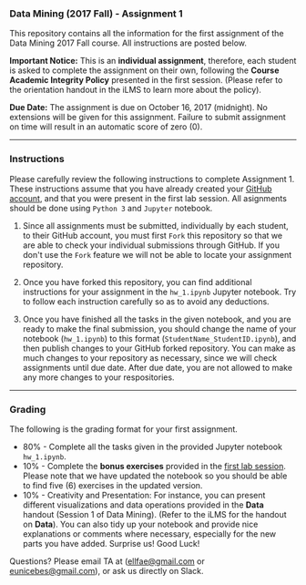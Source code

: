 ### Data Mining (2017 Fall) - Assignment 1
This repository contains all the information for the first assignment of the Data Mining 2017 Fall course. All instructions are posted below. 

**Important Notice:** This is an **individual assignment**, therefore, each student is asked to complete the assignment on their own, following the **Course Academic Integrity Policy** presented in the first session. (Please refer to the orientation handout in the iLMS to learn more about the policy).

**Due Date:** 
The assignment is due on October 16, 2017 (midnight). No extensions will be given for this assignment. Failure to submit assignment on time will result in an automatic score of zero (0). 

---
### Instructions
Please carefully review the following instructions to complete Assignment 1. These instructions assume that you have already created your [GitHub account](https://github.com/), and that you were present in the first lab session. All asignments should be done using `Python 3` and `Jupyter` notebook. 

1. Since all assignments must be submitted, individually by each student, to their GitHub account, you must first `Fork` this repository so that we are able to check your individual submissions through GitHub. If you don't use the `Fork` feature we will not be able to locate your assignment repository.

2. Once you have forked this repository, you can find additional instructions for your assignment in the `hw_1.ipynb` Jupyter notebook. Try to follow each instruction carefully so as to avoid any deductions. 

3. Once you have finished all the tasks in the given notebook, and you are ready to make the final submission, you should change the name of your notebook (`hw_1.ipynb`) to this format (`StudentName_StudentID.ipynb`), and then publish changes to your GitHub forked repository. You can make as much changes to your repository as necessary, since we will check assignments until due date. After due date, you are not allowed to make any more changes to your respositories.

---
### Grading
The following is the grading format for your first assignment.
- 80% - Complete all the tasks given in the provided Jupyter notebook `hw_1.ipynb`.
- 10% - Complete the **bonus exercises** provided in the [first lab session](https://goo.gl/Sg4FS1). Please note that we have updated the notebook so you should be able to find five (6) exercises in the updated version.
- 10% - Creativity and Presentation: For instance, you can present different visualizations and data operations provided in the **Data** handout (Session 1 of Data Mining). (Refer to the iLMS for the handout on **Data**). You can also tidy up your notebook and provide nice explanations or comments where necessary, especially for the new parts you have added. Surprise us! Good Luck!

Questions? Please email TA at (ellfae@gmail.com or eunicebes@gmail.com), or ask us directly on Slack. 


